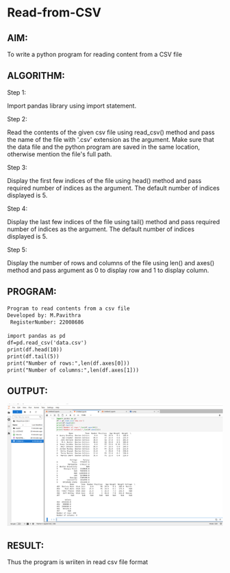 # Read-from-CSV

## AIM:

To write a python program for reading content from a CSV file

## ALGORITHM:

Step 1:

Import pandas library using import statement.

 Step 2:

Read the contents of the given csv file using read_csv() method and pass the name of the file with '.csv' extension as the argument. Make sure that the data file and the python program are saved in the same location, otherwise mention the file's full path.

 Step 3:

Display the first few indices of the file using head() method and pass required number of indices as the argument. The default number of indices displayed is 5.

 Step 4:

Display the last few indices of the file using tail() method and pass required number of indices as the argument. The default number of indices displayed is 5.

Step 5:

Display the number of rows and columns of the file using len() and axes() method and pass argument as 0 to display row and 1 to display column.

## PROGRAM:
```
Program to read contents from a csv file 
Developed by: M.Pavithra
 RegisterNumber: 22008686

import pandas as pd 
df=pd.read_csv('data.csv') 
print(df.head(10)) 
print(df.tail(5)) 
print("Number of rows:",len(df.axes[0])) 
print("Number of columns:",len(df.axes[1]))
```
## OUTPUT:

![](./csv.png)

## RESULT:

Thus the program is wriiten in read csv file format